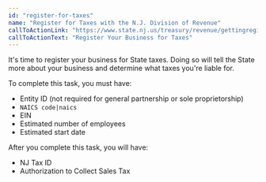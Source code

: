 ```yaml
---
id: "register-for-taxes"
name: "Register for Taxes with the N.J. Division of Revenue"
callToActionLink: "https://www.state.nj.us/treasury/revenue/gettingregistered.shtml"
callToActionText: "Register Your Business for Taxes"
---
```


It's time to register your business for State taxes. Doing so will tell the State more about your business and determine what taxes you're liable for.

To complete this task, you must have:
- Entity ID (not required for general partnership or sole proprietorship)
- `NAICS code|naics`
- EIN
- Estimated number of employees
- Estimated start date

After you complete this task, you will have:
- NJ Tax ID
- Authorization to Collect Sales Tax
